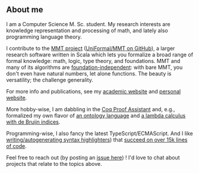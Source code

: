 ## About me

I am a Computer Science M. Sc. student. My research interests are knowledge representation and processing of math, and lately also programming language theory.

I contribute to the [MMT project](https://uniformal.github.io/) ([UniFormal/MMT on GitHub](https://github.com/UniFormal/MMT)), a larger research software written in Scala which lets you formalize a broad range of formal knowledge: math, logic, type theory, and foundations. MMT and many of its algorithms are [foundation-independent](https://kwarc.info/people/frabe/Research/rabe_future_15.pdf): with bare MMT, you don't even have natural numbers, let alone functions. The beauty is versatility; the challenge generality.

For more info and publications, see my [academic website](https://kwarc.info/people/nroux/) and [personal website](https://navid-roux.netlify.app/).

More hobby-wise, I am dabbling in the [Coq Proof Assistant](https://coq.inria.fr/) and, e.g., formalized my own flavor of [an ontology language](https://github.com/ComFreek/basic-ontology-language) and [a lambda calculus with de Bruijn indices](https://github.com/ComFreek/lambda-coq).

Programming-wise, I also fancy the latest TypeScript/ECMAScript. And I like [writing/autogenerating syntax highlighters](https://github.com/ComFreek/mmtpygments)) that [succeed on over 15k lines of code](https://comfreek.github.io/mmtpygments/mmtpygments/test/index.html).


Feel free to reach out (by posting an [issue here](https://github.com/ComFreek/ComFreek/issues/new)) ! I'd love to chat about projects that relate to the topics above.
